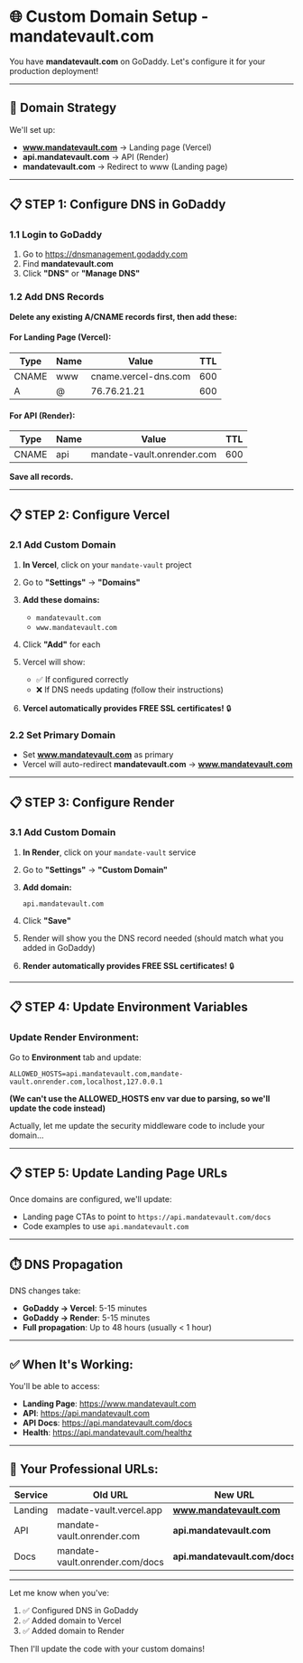 # 🌐 Custom Domain Setup - mandatevault.com

You have **mandatevault.com** on GoDaddy. Let's configure it for your production deployment!

---

## 🎯 Domain Strategy

We'll set up:
- **www.mandatevault.com** → Landing page (Vercel)
- **api.mandatevault.com** → API (Render)
- **mandatevault.com** → Redirect to www (Landing page)

---

## 📋 STEP 1: Configure DNS in GoDaddy

### 1.1 Login to GoDaddy

1. Go to https://dnsmanagement.godaddy.com
2. Find **mandatevault.com**
3. Click **"DNS"** or **"Manage DNS"**

### 1.2 Add DNS Records

**Delete any existing A/CNAME records first, then add these:**

#### For Landing Page (Vercel):

| Type | Name | Value | TTL |
|------|------|-------|-----|
| CNAME | www | cname.vercel-dns.com | 600 |
| A | @ | 76.76.21.21 | 600 |

#### For API (Render):

| Type | Name | Value | TTL |
|------|------|-------|-----|
| CNAME | api | mandate-vault.onrender.com | 600 |

**Save all records.**

---

## 📋 STEP 2: Configure Vercel

### 2.1 Add Custom Domain

1. **In Vercel**, click on your `mandate-vault` project

2. Go to **"Settings"** → **"Domains"**

3. **Add these domains:**
   - `mandatevault.com`
   - `www.mandatevault.com`

4. Click **"Add"** for each

5. Vercel will show:
   - ✅ If configured correctly
   - ❌ If DNS needs updating (follow their instructions)

6. **Vercel automatically provides FREE SSL certificates!** 🔒

### 2.2 Set Primary Domain

- Set **www.mandatevault.com** as primary
- Vercel will auto-redirect **mandatevault.com** → **www.mandatevault.com**

---

## 📋 STEP 3: Configure Render

### 3.1 Add Custom Domain

1. **In Render**, click on your `mandate-vault` service

2. Go to **"Settings"** → **"Custom Domain"**

3. **Add domain:**
   ```
   api.mandatevault.com
   ```

4. Click **"Save"**

5. Render will show you the DNS record needed (should match what you added in GoDaddy)

6. **Render automatically provides FREE SSL certificates!** 🔒

---

## 📋 STEP 4: Update Environment Variables

### Update Render Environment:

Go to **Environment** tab and update:

```
ALLOWED_HOSTS=api.mandatevault.com,mandate-vault.onrender.com,localhost,127.0.0.1
```

**(We can't use the ALLOWED_HOSTS env var due to parsing, so we'll update the code instead)**

Actually, let me update the security middleware code to include your domain...

---

## 📋 STEP 5: Update Landing Page URLs

Once domains are configured, we'll update:
- Landing page CTAs to point to `https://api.mandatevault.com/docs`
- Code examples to use `api.mandatevault.com`

---

## ⏱️ DNS Propagation

DNS changes take:
- **GoDaddy → Vercel**: 5-15 minutes
- **GoDaddy → Render**: 5-15 minutes
- **Full propagation**: Up to 48 hours (usually < 1 hour)

---

## ✅ When It's Working:

You'll be able to access:
- **Landing Page**: https://www.mandatevault.com
- **API**: https://api.mandatevault.com
- **API Docs**: https://api.mandatevault.com/docs
- **Health**: https://api.mandatevault.com/healthz

---

## 🎯 Your Professional URLs:

| Service | Old URL | New URL |
|---------|---------|---------|
| Landing | madate-vault.vercel.app | **www.mandatevault.com** |
| API | mandate-vault.onrender.com | **api.mandatevault.com** |
| Docs | mandate-vault.onrender.com/docs | **api.mandatevault.com/docs** |

---

Let me know when you've:
1. ✅ Configured DNS in GoDaddy
2. ✅ Added domain to Vercel
3. ✅ Added domain to Render

Then I'll update the code with your custom domains!


